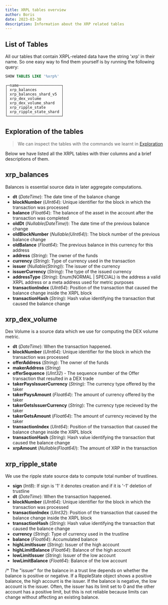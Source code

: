 ```yaml
---
title: XRPL tables overview
author: Boris
date: 2023-03-30
description: Information about the XRP related tables
---
```



## List of Tables

All our tables that contain XRPL-related data have the string 'xrp' in their name.
So one easy way to find them yourself is by running the following query:
```sql
SHOW TABLES LIKE '%xrp%'
```
```
┌─name───────────────────┐
│ xrp_balances           │
│ xrp_balances_shard_v5  │
│ xrp_dex_volume         │
│ xrp_dex_volume_shard   │
│ xrp_ripple_state       │
│ xrp_ripple_state_shard │
└────────────────────────┘
```

## Exploration of the tables

> We can inspect the tables with the commands we learnt in [Exploration](/santiment-queries/exploration/)

Below we have listed all the XRPL tables with thier columns and a brief descriptions of them.


## xrp_balances
Balances is essential source data in later aggregate computations.

- **dt** (*DateTime*): The date time of the balance change
- **blockNumber** (*UInt64*): Unique identifier for the block in which the transaction was processed
- **balance** (*Float64*): The balance of the asset in the account after the transaction was completed
- **oldDt** (*Nullable(DateTime)*): The date time of the previous balance change
- **oldBlockNumber** (*Nullable(UInt64)*): The block number of the previous balance change
- **oldBalance** (*Float64*): The previous balance in this currency for this address
- **address** (*String*): The owner of the funds
- **currency** (*String*): Type of currency used in the transaction
- **issuer** (*Nullable(String)*): The issuer of the currency
- **issuerCurrency** (*String*): The type of the issued currency
- **addressType** (*String*): Enum(NORMAL | SPECIAL) is the address a valid XRPL address or a meta address used for metric purposes
- **transactionIndex** (*UInt64*): Position of the transaction that caused the balance change inside the XRPL block
- **transactionHash** (*String*): Hash value identifying the transaction that caused the balance change


## xrp_dex_volume
Dex Volume is a source data which we use for computing the DEX volume metric.

- **dt** (*DateTime*): When the transaction happened.
- **blockNumber** (*UInt64*): Unique identifier for the block in which the transaction was processed
- **offerAddress** (*String*): The owner of the funds
- **makerAddress** (*String*)
- **offerSequence** (*UInt32*) - The sequence number of the Offer transaction that resulted in a DEX trade
- **takerPaysIssuerCurrency** (*String*): The currency type offered by the taker
- **takerPaysAmount** (*Float64*): The amount of currency offered by the taker
- **takerGetsIssuerCurrency** (*String*): The currency type recieved by the taker
- **takerGetsAmount** (*Float64*): The amount of currency recieved by the taker
- **transactionIndex** (*UInt64*): Position of the transaction that caused the balance change inside the XRPL block
- **transactionHash** (*String*): Hash value identifying the transaction that caused the balance change
- **xrpAmount** (*Nullable(Float64)*): The amount of XRP in the transaction


## xrp_ripple_state
We use the ripple state source data to compute total number of trustlines.

- **sign** (*Int8*): If sign is '1' it denotes creation and if it is '-1' deletion of trustline
- **dt** (*DateTime*): When the transaction happened.
- **blockNumber** (*UInt64*): Unique identifier for the block in which the transaction was processed
- **transactionIndex** (*UInt32*): Position of the transaction that caused the balance change inside the XRPL block
- **transactionHash** (*String*): Hash value identifying the transaction that caused the balance change
- **currency** (*String*): Type of currency used in the trustline
- **balance** (*Float64*): Accumulated balance
- **highLimitIssuer** (*String*): Issuer of the high account
- **highLimitBalance** (*Float64*): Balance of the high account
- **lowLimitIssuer** (*String*): Issuer of the low account
- **lowLimitBalance** (*Float64*): Balance of the low account

/* The "issuer" for the balance in a trust line depends on whether the balance is positive or negative. If a RippleState object shows a positive balance, the high account is the issuer. If the balance is negative, the low account is the issuer. Often, the issuer has its limit set to 0 and the other account has a positive limit, but this is not reliable because limits can change without affecting an existing balance.